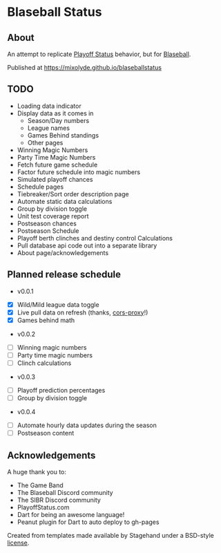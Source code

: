 # Blaseball Status
## About
An attempt to replicate [Playoff Status](http://playoffstatus.com)
 behavior, but for [Blaseball](https://blaseball.com).
 
Published at https://mixolyde.github.io/blaseballstatus

## TODO
* Loading data indicator
* Display data as it comes in
  * Season/Day numbers
  * League names
  * Games Behind standings
  * Other pages
* Winning Magic Numbers
* Party Time Magic Numbers
* Fetch future game schedule
* Factor future schedule into magic numbers
* Simulated playoff chances
* Schedule pages
* Tiebreaker/Sort order description page
* Automate static data calculations
* Group by division toggle
* Unit test coverage report
* Postseason chances
* Postseason Schedule
* Playoff berth clinches and destiny control Calculations
* Pull database api code out into a separate library
* About page/acknowledgements

## Planned release schedule
* v0.0.1 
- [x] Wild/Mild league data toggle
- [x] Live pull data on refresh (thanks, [cors-proxy](https://github.com/Society-for-Internet-Blaseball-Research/cors-proxy)!)
- [x] Games behind math
* v0.0.2
- [ ] Winning magic numbers
- [ ] Party time magic numbers
- [ ] Clinch calculations
* v0.0.3
- [ ] Playoff prediction percentages
- [ ] Group by division toggle
* v0.0.4
- [ ] Automate hourly data updates during the season
- [ ] Postseason content

## Acknowledgements
A huge thank you to:
* The Game Band
* The Blaseball Discord community
* The SIBR Discord community
* PlayoffStatus.com
* Dart for being an awesome language!
* Peanut plugin for Dart to auto deploy to gh-pages

Created from templates made available by Stagehand under a BSD-style
[license](https://github.com/dart-lang/stagehand/blob/master/LICENSE).

